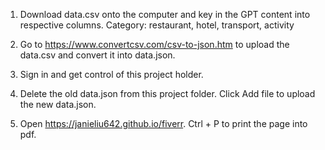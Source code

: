 1. Download data.csv onto the computer and key in the GPT content into respective columns. Category: restaurant, hotel, transport, activity

2. Go to https://www.convertcsv.com/csv-to-json.htm to upload the data.csv and convert it into data.json. 

3. Sign in and get control of this project holder.

4. Delete the old data.json from this project folder. Click Add file to upload the new data.json.

5. Open https://janieliu642.github.io/fiverr. Ctrl + P to print the page into pdf.
